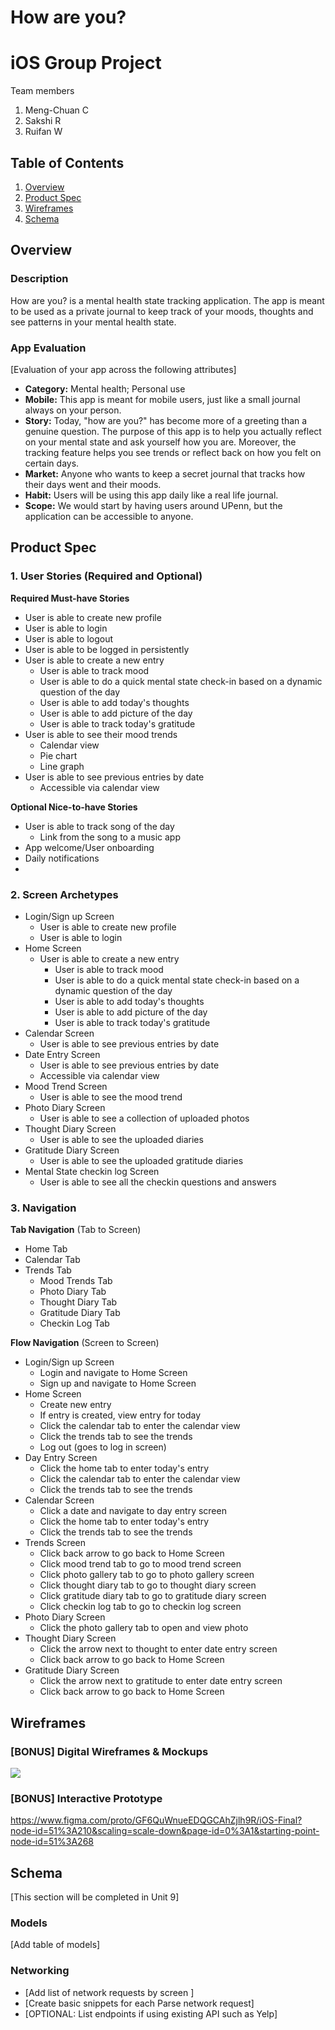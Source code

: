 How are you?
===

# iOS Group Project
Team members
1. Meng-Chuan C
2. Sakshi R
3. Ruifan W

## Table of Contents
1. [Overview](#Overview)
1. [Product Spec](#Product-Spec)
1. [Wireframes](#Wireframes)
2. [Schema](#Schema)
## Overview
### Description
How are you? is a mental health state tracking application. The app is meant to be used as a private journal to keep track of your moods, thoughts and see patterns in your mental health state.

### App Evaluation
[Evaluation of your app across the following attributes]
- **Category:** Mental health; Personal use
- **Mobile:** This app is meant for mobile users, just like a small journal always on your person.
- **Story:** Today, "how are you?" has become more of a greeting than a genuine question. The purpose of this app is to help you actually reflect on your mental state and ask yourself how you are. Moreover, the tracking feature helps you see trends or reflect back on how you felt on certain days.
- **Market:** Anyone who wants to keep a secret journal that tracks how their days went and their moods.
- **Habit:** Users will be using this app daily like a real life journal. 
- **Scope:** We would start by having users around UPenn, but the application can be accessible to anyone.
## Product Spec

### 1. User Stories (Required and Optional)

**Required Must-have Stories**

* User is able to create new profile
* User is able to login
* User is able to logout
* User is able to be logged in persistently
* User is able to create a new entry
    * User is able to track mood
    * User is able to do a quick mental state check-in based on a dynamic question of the day
    * User is able to add today's thoughts
    * User is able to add picture of the day
    * User is able to track today's gratitude
* User is able to see their mood trends
    * Calendar view
    * Pie chart
    * Line graph
* User is able to see previous entries by date
    * Accessible via calendar view


**Optional Nice-to-have Stories**

* User is able to track song of the day
    * Link from the song to a music app
* App welcome/User onboarding
* Daily notifications
* 

### 2. Screen Archetypes

* Login/Sign up Screen
   * User is able to create new profile
   * User is able to login
* Home Screen
   * User is able to create a new entry
        * User is able to track mood
        * User is able to do a quick mental state check-in based on a dynamic question of the day
        * User is able to add today's thoughts
        * User is able to add picture of the day
        * User is able to track today's gratitude
* Calendar Screen
    * User is able to see previous entries by date
* Date Entry Screen
    * User is able to see previous entries by date
    * Accessible via calendar view
* Mood Trend Screen
    * User is able to see the mood trend
* Photo Diary Screen
    * User is able to see a collection of uploaded photos 
* Thought Diary Screen
    * User is able to see the uploaded diaries 
* Gratitude Diary Screen
    * User is able to see the uploaded gratitude diaries
* Mental State checkin log Screen
    * User is able to see all the checkin questions and answers

### 3. Navigation

**Tab Navigation** (Tab to Screen)

* Home Tab
* Calendar Tab
* Trends Tab
    * Mood Trends Tab
    * Photo Diary Tab
    * Thought Diary Tab
    * Gratitude Diary Tab
    * Checkin Log Tab

**Flow Navigation** (Screen to Screen)

* Login/Sign up Screen
    * Login and navigate to Home Screen
    * Sign up and navigate to Home Screen
* Home Screen
    * Create new entry
    * If entry is created, view entry for today
    * Click the calendar tab to enter the calendar view 
    * Click the trends tab to see the trends 
    * Log out (goes to log in screen)
* Day Entry Screen
    * Click the home tab to enter today's entry
    * Click the calendar tab to enter the calendar view 
    * Click the trends tab to see the trends 
* Calendar Screen
    * Click a date and navigate to day entry screen 
    * Click the home tab to enter today's entry
    * Click the trends tab to see the trends 
* Trends Screen
    * Click back arrow to go back to Home Screen
    * Click mood trend tab to go to mood trend screen
    * Click photo gallery tab to go to photo gallery screen
    * Click thought diary tab to go to thought diary screen
    * Click gratitude diary tab to go to gratitude diary screen
    * Click checkin log tab to go to checkin log screen
* Photo Diary Screen
    * Click the photo gallery tab to open and view photo
* Thought Diary Screen
    * Click the arrow next to thought to enter date entry screen
    * Click back arrow to go back to Home Screen
* Gratitude Diary Screen
    * Click the arrow next to gratitude to enter date entry screen
    * Click back arrow to go back to Home Screen

## Wireframes
### [BONUS] Digital Wireframes & Mockups
![](https://i.imgur.com/5z37HaN.png)


### [BONUS] Interactive Prototype
https://www.figma.com/proto/GF6QuWnueEDQGCAhZjlh9R/iOS-Final?node-id=51%3A210&scaling=scale-down&page-id=0%3A1&starting-point-node-id=51%3A268

## Schema 
[This section will be completed in Unit 9]
### Models
[Add table of models]
### Networking
- [Add list of network requests by screen ]
- [Create basic snippets for each Parse network request]
- [OPTIONAL: List endpoints if using existing API such as Yelp]
